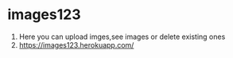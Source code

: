 # images123
1. Here you can upload imges,see images or delete existing ones
2. https://images123.herokuapp.com/
